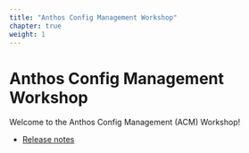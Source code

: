 ```yaml
---
title: "Anthos Config Management Workshop"
chapter: true
weight: 1
---
```

# Anthos Config Management Workshop

Welcome to the Anthos Config Management (ACM) Workshop!

- [Release notes](https://github.com/mathieu-benoit/acm-workshop/releases)